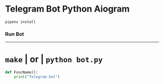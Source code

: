 # Telegram Bot Python Aiogram

```gitbash
pipenv install 
```
### Run Bot

***

``` make ``` | or | ``` python bot.py ```
===
```python
def FuncName():
    print("Telegram bot")
```

